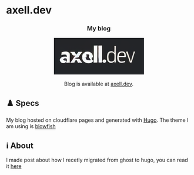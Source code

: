 # axell.dev
<div align="center">


### My blog

![logo](./axell.png)

Blog is available at [axell.dev](https://axell.dev).

</div>

## ♟️ Specs

My blog hosted on cloudflare pages and generated with [Hugo](https://gohugo.io/).
The theme I am using is [blowfish](https://github.com/nunocoracao/blowfish)

## ℹ️ About

I made post about how I recetly migrated from ghost to hugo, you can read it [here](https://axell.dev/posts/why-i-migrated-from-ghost-to-hugo-and-cloudflare/)
